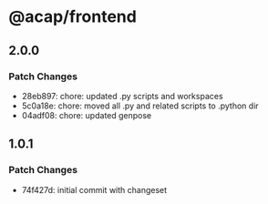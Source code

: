 # @acap/frontend

## 2.0.0

### Patch Changes

- 28eb897: chore: updated .py scripts and workspaces
- 5c0a18e: chore: moved all .py and related scripts to .python dir
- 04adf08: chore: updated genpose

## 1.0.1

### Patch Changes

- 74f427d: initial commit with changeset
